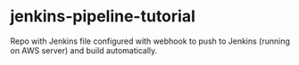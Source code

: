 # jenkins-pipeline-tutorial
Repo with Jenkins file configured with webhook to push to Jenkins (running on AWS server) and build automatically.
